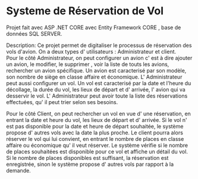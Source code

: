 # Systeme de Réservation de Vol
 Projet fait avec ASP .NET CORE avec Entity Framework CORE , base de données SQL SERVER.

 Description:
 Ce projet permet de digitaliser le processus de réservation des vols d'avion.
 On a deux types d' utilisateurs : Administrateur et client.																										
 Pour le côté Administrateur, on peut configurer un avion c' est à dire ajouter un avion, le modifier, le supprimer , voir la liste de touts les avions, rechercher un avion spécifique. Un avion est caracterisé par son modèle, son nombre de siège en classe affaire et économique.
 L' Administrateur peut aussi configurer un vol. Un vol est caracterisé par la date et l'heure du décollage, la durée du vol, les lieux de départ et d' arrivée, l' avion qui va desservir le vol.
 L' Administrateur peut avoir toute la liste des réservations effectuées, qu' il peut trier selon ses besoins.

Pour le côté Client, on peut rechercher un vol en vue d' une réservation, en entrant la date et heure du vol, les lieux de départ et d' arrivée. Si le vol n' est pas disponible pour la date et heure de départ souhaitée, le système propose d' autres vols avec la date la plus proche.
Le client pourra alors réserver le vol qui lui convient, en entrant le nombre de places en classe affaire ou économique qu' il veut réserver. Le système vérifie si le nombre de places souhaitées est disponible pour ce vol et affiche un détail du vol.
Si le nombre de places disponibles est suffisant, la réservation est enregistrée, sinon le système propose d' autres vols par rapport à la demande.

